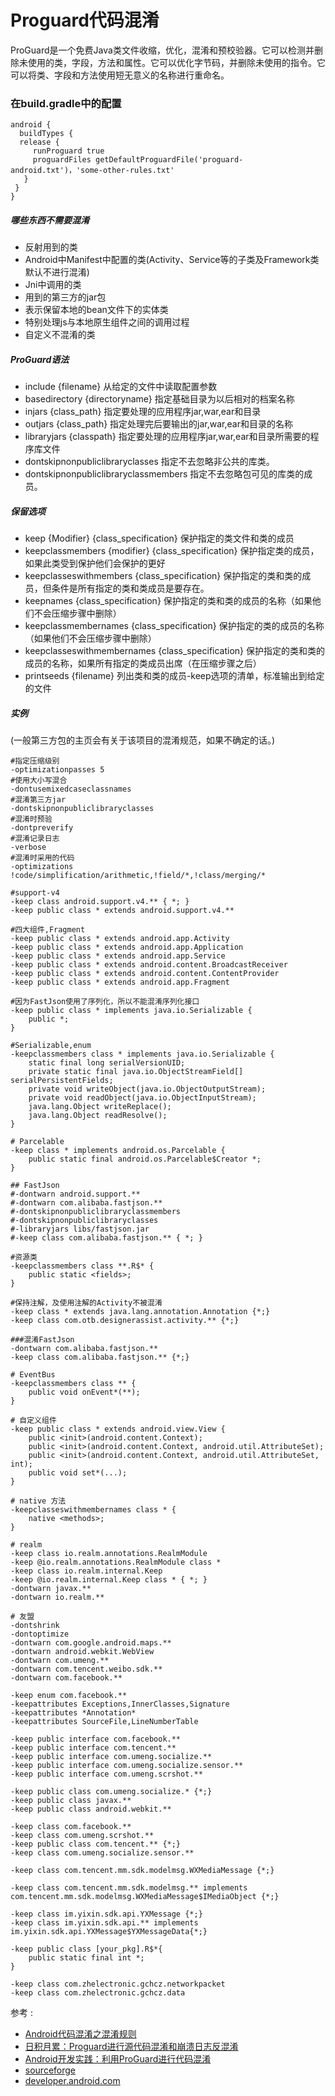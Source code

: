 # Proguard代码混淆

 ProGuard是一个免费Java类文件收缩，优化，混淆和预校验器。它可以检测并删除未使用的类，字段，方法和属性。它可以优化字节码，并删除未使用的指令。它可以将类、字段和方法使用短无意义的名称进行重命名。

### 在build.gradle中的配置

    android {
      buildTypes {
      release {
         runProguard true
         proguardFiles getDefaultProguardFile('proguard-android.txt')，'some-other-rules.txt'
       }
     }
    }

##### 哪些东西不需要混淆
 - 反射用到的类
 - Android中Manifest中配置的类(Activity、Service等的子类及Framework类默认不进行混淆)
 - Jni中调用的类
 - 用到的第三方的jar包
 - 表示保留本地的bean文件下的实体类
 - 特别处理js与本地原生组件之间的调用过程
 - 自定义不混淆的类

##### ProGuard语法
 - include {filename}    从给定的文件中读取配置参数
 - basedirectory {directoryname}    指定基础目录为以后相对的档案名称
 - injars {class_path}    指定要处理的应用程序jar,war,ear和目录   
 - outjars {class_path}    指定处理完后要输出的jar,war,ear和目录的名称   
 - libraryjars {classpath}    指定要处理的应用程序jar,war,ear和目录所需要的程序库文件   
 - dontskipnonpubliclibraryclasses    指定不去忽略非公共的库类。   
 - dontskipnonpubliclibraryclassmembers    指定不去忽略包可见的库类的成员。

##### 保留选项
 - keep {Modifier} {class_specification}    保护指定的类文件和类的成员   
 - keepclassmembers {modifier} {class_specification}    保护指定类的成员，如果此类受到保护他们会保护的更好  
 - keepclasseswithmembers {class_specification}    保护指定的类和类的成员，但条件是所有指定的类和类成员是要存在。   
 - keepnames {class_specification}    保护指定的类和类的成员的名称（如果他们不会压缩步骤中删除）   
 - keepclassmembernames {class_specification}    保护指定的类的成员的名称（如果他们不会压缩步骤中删除）   
 - keepclasseswithmembernames {class_specification}    保护指定的类和类的成员的名称，如果所有指定的类成员出席（在压缩步骤之后）   
 - printseeds {filename}    列出类和类的成员-keep选项的清单，标准输出到给定的文件  

##### 实例
(一般第三方包的主页会有关于该项目的混淆规范，如果不确定的话。)



    #指定压缩级别
    -optimizationpasses 5
    #使用大小写混合
    -dontusemixedcaseclassnames
    #混淆第三方jar
    -dontskipnonpubliclibraryclasses
    #混淆时预验
    -dontpreverify
    #混淆记录日志
    -verbose
    #混淆时采用的代码
    -optimizations !code/simplification/arithmetic,!field/*,!class/merging/*

    #support-v4
    -keep class android.support.v4.** { *; }
    -keep public class * extends android.support.v4.**

    #四大组件,Fragment
    -keep public class * extends android.app.Activity
    -keep public class * extends android.app.Application
    -keep public class * extends android.app.Service
    -keep public class * extends android.content.BroadcastReceiver
    -keep public class * extends android.content.ContentProvider
    -keep public class * extends android.app.Fragment

    #因为FastJson使用了序列化，所以不能混淆序列化接口
    -keep public class * implements java.io.Serializable {
        public *;
    }

    #Serializable,enum
    -keepclassmembers class * implements java.io.Serializable {
        static final long serialVersionUID;
        private static final java.io.ObjectStreamField[] serialPersistentFields;
        private void writeObject(java.io.ObjectOutputStream);
        private void readObject(java.io.ObjectInputStream);
        java.lang.Object writeReplace();
        java.lang.Object readResolve();
    }

    # Parcelable
    -keep class * implements android.os.Parcelable {
        public static final android.os.Parcelable$Creator *;
    }

    ## FastJson
    #-dontwarn android.support.**
    #-dontwarn com.alibaba.fastjson.**
    #-dontskipnonpubliclibraryclassmembers
    #-dontskipnonpubliclibraryclasses
    #-libraryjars libs/fastjson.jar
    #-keep class com.alibaba.fastjson.** { *; }

    #资源类
    -keepclassmembers class **.R$* {
        public static <fields>;
    }

    #保持注解，及使用注解的Activity不被混淆
    -keep class * extends java.lang.annotation.Annotation {*;}
    -keep class com.otb.designerassist.activity.** {*;}

    ###混淆FastJson
    -dontwarn com.alibaba.fastjson.**
    -keep class com.alibaba.fastjson.** {*;}

    # EventBus
    -keepclassmembers class ** {
        public void onEvent*(**);
    }

    # 自定义组件
    -keep public class * extends android.view.View {
        public <init>(android.content.Context);
        public <init>(android.content.Context, android.util.AttributeSet);
        public <init>(android.content.Context, android.util.AttributeSet, int);
        public void set*(...);
    }

    # native 方法
    -keepclasseswithmembernames class * {
        native <methods>;
    }

    # realm
    -keep class io.realm.annotations.RealmModule
    -keep @io.realm.annotations.RealmModule class *
    -keep class io.realm.internal.Keep
    -keep @io.realm.internal.Keep class * { *; }
    -dontwarn javax.**
    -dontwarn io.realm.**

    # 友盟
    -dontshrink
    -dontoptimize
    -dontwarn com.google.android.maps.**
    -dontwarn android.webkit.WebView
    -dontwarn com.umeng.**
    -dontwarn com.tencent.weibo.sdk.**
    -dontwarn com.facebook.**

    -keep enum com.facebook.**
    -keepattributes Exceptions,InnerClasses,Signature
    -keepattributes *Annotation*
    -keepattributes SourceFile,LineNumberTable

    -keep public interface com.facebook.**
    -keep public interface com.tencent.**
    -keep public interface com.umeng.socialize.**
    -keep public interface com.umeng.socialize.sensor.**
    -keep public interface com.umeng.scrshot.**

    -keep public class com.umeng.socialize.* {*;}
    -keep public class javax.**
    -keep public class android.webkit.**

    -keep class com.facebook.**
    -keep class com.umeng.scrshot.**
    -keep public class com.tencent.** {*;}
    -keep class com.umeng.socialize.sensor.**

    -keep class com.tencent.mm.sdk.modelmsg.WXMediaMessage {*;}

    -keep class com.tencent.mm.sdk.modelmsg.** implements com.tencent.mm.sdk.modelmsg.WXMediaMessage$IMediaObject {*;}

    -keep class im.yixin.sdk.api.YXMessage {*;}
    -keep class im.yixin.sdk.api.** implements im.yixin.sdk.api.YXMessage$YXMessageData{*;}

    -keep public class [your_pkg].R$*{
        public static final int *;
    }

    -keep class com.zhelectronic.gchcz.networkpacket
    -keep class com.zhelectronic.gchcz.data


参考 :

- [Android代码混淆之混淆规则](http://blog.csdn.net/fengyuzhengfan/article/details/43876197)
- [日积月累：Proguard进行源代码混淆和崩溃日志反混淆](http://blog.csdn.net/p106786860/article/details/11974863)
- [Android开发实践：利用ProGuard进行代码混淆](http://ticktick.blog.51cto.com/823160/1413066)
- [sourceforge](http://proguard.sourceforge.net/)
- [developer.android.com](http://developer.android.com/tools/help/proguard.html)
